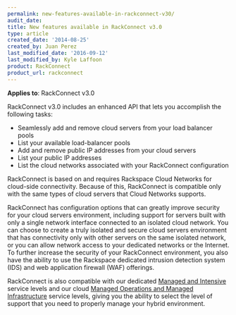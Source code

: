 ```yaml
---
permalink: new-features-available-in-rackconnect-v30/
audit_date:
title: New features available in RackConnect v3.0
type: article
created_date: '2014-08-25'
created_by: Juan Perez
last_modified_date: '2016-09-12'
last_modified_by: Kyle Laffoon
product: RackConnect
product_url: rackconnect
---
```


**Applies to**: RackConnect v3.0

RackConnect v3.0 includes an enhanced API that lets you accomplish the
following tasks:

-   Seamlessly add and remove cloud servers from your load balancer
    pools
-   List your available load-balancer pools
-   Add and remove public IP addresses from your cloud servers
-   List your public IP addresses
-   List the cloud networks associated with your RackConnect
    configuration

RackConnect is based on and requires Rackspace Cloud Networks for
cloud-side connectivity. Because of this, RackConnect is compatible only
with the same types of cloud servers that Cloud Networks supports.

RackConnect has configuration options that can greatly improve security
for your cloud servers environment, including support for servers built
with only a single network interface connected to an isolated cloud
network. You can choose to create a truly isolated and secure cloud
servers environment that has connectivity only with other servers on the
same isolated network, or you can allow network access to your dedicated
networks or the Internet. To further increase the security of your
RackConnect environment, you also have the ability to use the Rackspace
dedicated intrusion detection system (IDS) and web application firewall
(WAF) offerings.

RackConnect is also compatible with our dedicated [Managed and
Intensive](http://www.rackspace.com/dedicated-servers/service-levels) service
levels and our cloud [Managed Operations and Managed
Infrastructure](http://www.rackspace.com/cloud/compare-service-levels) service levels,
giving you the ability to select the level of support that
you need to properly manage your hybrid environment.
